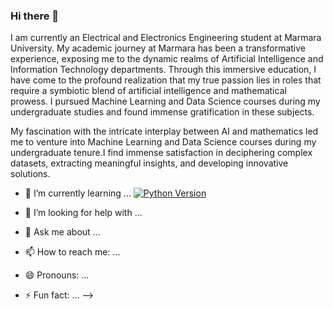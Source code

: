 ### Hi there 👋

I am currently an Electrical and Electronics Engineering student at Marmara University. My academic journey at Marmara has been a transformative experience, exposing me to the dynamic realms of Artificial Intelligence and Information Technology departments. Through this immersive education, I have come to the profound realization that my true passion lies in roles that require a symbiotic blend of artificial intelligence and mathematical prowess. I pursued Machine Learning and Data Science courses during my undergraduate studies and found immense gratification in these subjects.

My fascination with the intricate interplay between AI and mathematics led me to venture into Machine Learning and Data Science courses during my undergraduate tenure.I find immense satisfaction in deciphering complex datasets, extracting meaningful insights, and developing innovative solutions.
 
 
- 🌱 I’m currently learning ...
[![Python Version](https://img.shields.io/badge/python-3.6%20%7C%203.7%20%7C%203.8-blue.svg)](https://www.python.org/)

- 🤔 I’m looking for help with ...
- 💬 Ask me about ...
- 📫 How to reach me: ...
- 😄 Pronouns: ...
- ⚡ Fun fact: ...
-->
